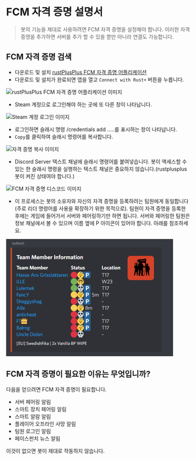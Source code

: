 # FCM 자격 증명 설명서

> 봇의 기능을 제대로 사용하려면 FCM 자격 증명을 설정해야 합니다. 이러한 자격 증명을 추가하면 서버를 추가 할 수 있을 뿐만 아니라 연결도 가능합니다.

## FCM 자격 증명 검색

* 다운로드 및 설치 [rustPlusPlus FCM 자격 증명 어플리케이션](https://github.com/alexemanuelol/rustPlusPlus-Credential-Application/releases/download/v1.1.0/rustPlusPlus-1.1.0-win-x64.exe)
* 다운로드 및 설치가 완료되면 앱을 열고 `Connect with Rust+` 버튼을 누릅니다.

![rustPlusPlus FCM 자격 증명 어플리케이션 이미지](images/fcm_credential_application_connect.png)

* Steam 계정으로 로그인해야 하는 곳에 또 다른 창이 나타납니다.

![Steam 계정 로그인 이미지](images/steam_login.png)

* 로그인하면 슬래시 명령 /credentials add .....를 표시하는 창이 나타납니다.
* `Copy`를 클릭하여 슬래시 명령어를 복사합니다.

![자격 증명 복사 이미지](images/credentials_copy.png)

* Discord Server 텍스트 채널에 슬래시 명령어를 붙여넣습니다. 봇이 액세스할 수 있는 한 슬래시 명령을 실행하는 텍스트 채널은 중요하지 않습니다.(rustplusplus 봇이 켜진 상태여야 합니다.)

![FCM 자격 증명 디스코드 이미지](images/credentials_discord.png)

* 이 프로세스는 봇의 소유자와 자신의 자격 증명을 등록하려는 팀원에게 동일합니다(주로 리더 명령어를 사용을 확장하기 위한 목적으로). 팀원이 자격 증명을 등록한 후에는 게임에 들어가서 서버와 페어링하기만 하면 됩니다. 서버와 페어링한 팀원은 정보 채널에서 볼 수 있으며 이름 옆에 P 아이콘이 있어야 합니다. 아래를 참조하세요.

![서버와 페어링된 팀원](images/teammates_paired.png)

## FCM 자격 증명이 필요한 이유는 무엇입니까?

다음을 얻으려면 FCM 자격 증명이 필요합니다.

* 서버 페어링 알림
* 스마트 장치 페어링 알림
* 스마트 알람 알림
* 플레이어 오프라인 사망 알림
* 팀원 로그인 알림
* 페이스펀치 뉴스 알림

이것이 없으면 봇이 제대로 작동하지 않습니다.